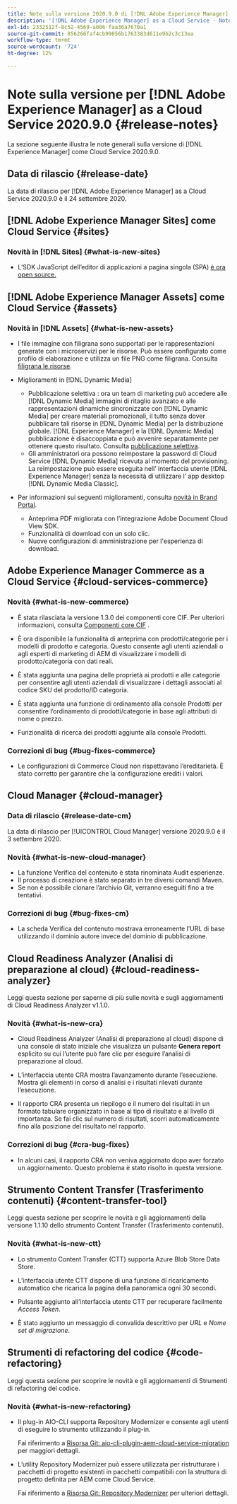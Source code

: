 ```yaml
---
title: Note sulla versione 2020.9.0 di [!DNL Adobe Experience Manager] as a Cloud Service.
description: '[!DNL Adobe Experience Manager] as a Cloud Service - Note sulla versione 2020.9.0.'
exl-id: 2332512f-8c52-4569-a006-faa36a7670a1
source-git-commit: 856266faf4cb99056b1763383d611e9b2c3c13ea
workflow-type: tm+mt
source-wordcount: '724'
ht-degree: 12%

---
```


# Note sulla versione per [!DNL Adobe Experience Manager] as a Cloud Service 2020.9.0 {#release-notes}

La sezione seguente illustra le note generali sulla versione di [!DNL Experience Manager] come Cloud Service 2020.9.0.

## Data di rilascio {#release-date}

La data di rilascio per [!DNL Adobe Experience Manager] as a Cloud Service 2020.9.0 è il 24 settembre 2020.

## [!DNL Adobe Experience Manager Sites] come Cloud Service {#sites}

### Novità in [!DNL Sites] {#what-is-new-sites}

* L’SDK JavaScript dell’editor di applicazioni a pagina singola (SPA) [è ora open source.](/help/implementing/developing/hybrid/reference-materials.md)

## [!DNL Adobe Experience Manager Assets] come Cloud Service {#assets}

### Novità in [!DNL Assets] {#what-is-new-assets}

* I file immagine con filigrana sono supportati per le rappresentazioni generate con i microservizi per le risorse. Può essere configurato come profilo di elaborazione e utilizza un file PNG come filigrana. Consulta [filigrana le risorse](/help/assets/watermark-assets.md).

* Miglioramenti in [!DNL Dynamic Media]

   * Pubblicazione selettiva : ora un team di marketing può accedere alle [!DNL Dynamic Media] immagini di ritaglio avanzato e alle rappresentazioni dinamiche sincronizzate con [!DNL Dynamic Media] per creare materiali promozionali, il tutto senza dover pubblicare tali risorse in [!DNL Dynamic Media] per la distribuzione globale. [!DNL Experience Manager] e la  [!DNL Dynamic Media] pubblicazione è disaccoppiata e può avvenire separatamente per ottenere questo risultato. Consulta [pubblicazione selettiva](/help/assets/dynamic-media/selective-publishing.md).
   * Gli amministratori ora possono reimpostare la password di Cloud Service [!DNL Dynamic Media] ricevuta al momento del provisioning. La reimpostazione può essere eseguita nell’ interfaccia utente [!DNL Experience Manager] senza la necessità di utilizzare l’ app desktop [!DNL Dynamic Media Classic].

* Per informazioni sui seguenti miglioramenti, consulta [novità in Brand Portal](https://experienceleague.adobe.com/docs/experience-manager-brand-portal/using/introduction/whats-new.html).

   * Anteprima PDF migliorata con l’integrazione Adobe Document Cloud View SDK.
   * Funzionalità di download con un solo clic.
   * Nuove configurazioni di amministrazione per l&#39;esperienza di download.

<!--
### Bugs Fixed {#bugs-fixed-assets}

TBD: list of Assets aaCS bugs that are fixed.
-->

## Adobe Experience Manager Commerce as a Cloud Service {#cloud-services-commerce}

### Novità {#what-is-new-commerce}

* È stata rilasciata la versione 1.3.0 dei componenti core CIF. Per ulteriori informazioni, consulta [Componenti core CIF](https://github.com/adobe/aem-core-cif-components/releases/tag/core-cif-components-reactor-1.3.0) .

* È ora disponibile la funzionalità di anteprima con prodotti/categorie per i modelli di prodotto e categoria. Questo consente agli utenti aziendali o agli esperti di marketing di AEM di visualizzare i modelli di prodotto/categoria con dati reali.

* È stata aggiunta una pagina delle proprietà ai prodotti e alle categorie per consentire agli utenti aziendali di visualizzare i dettagli associati al codice SKU del prodotto/ID categoria.

* È stata aggiunta una funzione di ordinamento alla console Prodotti per consentire l’ordinamento di prodotti/categorie in base agli attributi di nome o prezzo.

* Funzionalità di ricerca dei prodotti aggiunte alla console Prodotti.

### Correzioni di bug {#bug-fixes-commerce}

* Le configurazioni di Commerce Cloud non rispettavano l’ereditarietà. È stato corretto per garantire che la configurazione erediti i valori.

## Cloud Manager {#cloud-manager}

### Data di rilascio {#release-date-cm}

La data di rilascio per [!UICONTROL Cloud Manager] versione 2020.9.0 è il 3 settembre 2020.

### Novità {#what-is-new-cloud-manager}

* La funzione Verifica del contenuto è stata rinominata Audit esperienze.
* Il processo di creazione è stato separato in tre diversi comandi Maven.
* Se non è possibile clonare l’archivio Git, verranno eseguiti fino a tre tentativi.

### Correzioni di bug {#bug-fixes-cm}

* La scheda Verifica del contenuto mostrava erroneamente l’URL di base utilizzando il dominio autore invece del dominio di pubblicazione.

## Cloud Readiness Analyzer (Analisi di preparazione al cloud) {#cloud-readiness-analyzer}

Leggi questa sezione per saperne di più sulle novità e sugli aggiornamenti di Cloud Readiness Analyzer v1.1.0.

### Novità {#what-is-new-cra}

* Cloud Readiness Analyzer (Analisi di preparazione al cloud) dispone di una console di stato iniziale che visualizza un pulsante **Genera report** esplicito su cui l’utente può fare clic per eseguire l’analisi di preparazione al cloud.

* L’interfaccia utente CRA mostra l’avanzamento durante l’esecuzione. Mostra gli elementi in corso di analisi e i risultati rilevati durante l’esecuzione.

* Il rapporto CRA presenta un riepilogo e il numero dei risultati in un formato tabulare organizzato in base al tipo di risultato e al livello di importanza. Se fai clic sul numero di risultati, scorri automaticamente fino alla posizione del risultato nel rapporto.

### Correzioni di bug {#cra-bug-fixes}

* In alcuni casi, il rapporto CRA non veniva aggiornato dopo aver forzato un aggiornamento. Questo problema è stato risolto in questa versione.

## Strumento Content Transfer (Trasferimento contenuti) {#content-transfer-tool}

Leggi questa sezione per scoprire le novità e gli aggiornamenti della versione 1.1.10 dello strumento Content Transfer (Trasferimento contenuti).

### Novità {#what-is-new-ctt}

* Lo strumento Content Transfer (CTT) supporta Azure Blob Store Data Store.

* L’interfaccia utente CTT dispone di una funzione di ricaricamento automatico che ricarica la pagina della panoramica ogni 30 secondi.

* Pulsante aggiunto all’interfaccia utente CTT per recuperare facilmente *Access Token*.

* È stato aggiunto un messaggio di convalida descrittivo per *URL* e *Nome set di migrazione*.

## Strumenti di refactoring del codice {#code-refactoring}

Leggi questa sezione per scoprire le novità e gli aggiornamenti di Strumenti di refactoring del codice.

### Novità {#what-is-new-refactoring}

* Il plug-in AIO-CLI supporta Repository Modernizer e consente agli utenti di eseguire lo strumento utilizzando il plug-in.

   Fai riferimento a [Risorsa Git: aio-cli-plugin-aem-cloud-service-migration](https://github.com/adobe/aio-cli-plugin-aem-cloud-service-migration) per maggiori dettagli.

* L’utility Repository Modernizer può essere utilizzata per ristrutturare i pacchetti di progetto esistenti in pacchetti compatibili con la struttura di progetto definita per AEM come Cloud Service.

   Fai riferimento a [Risorsa Git: Repository Modernizer](https://github.com/adobe/aem-cloud-service-source-migration/tree/master/packages/repository-modernizer) per ulteriori dettagli.
